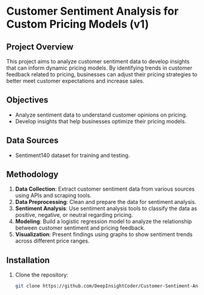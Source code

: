 # Customer Sentiment Analysis for Custom Pricing Models (v1)

## Project Overview
This project aims to analyze customer sentiment data to develop insights that can inform dynamic pricing models. By identifying trends in customer feedback related to pricing, businesses can adjust their pricing strategies to better meet customer expectations and increase sales.

## Objectives
- Analyze sentiment data to understand customer opinions on pricing.
- Develop insights that help businesses optimize their pricing models.

## Data Sources
- Sentiment140 dataset for training and testing.

## Methodology
1. **Data Collection**: Extract customer sentiment data from various sources using APIs and scraping tools.
2. **Data Preprocessing**: Clean and prepare the data for sentiment analysis.
3. **Sentiment Analysis**: Use sentiment analysis tools to classify the data as positive, negative, or neutral regarding pricing.
4. **Modeling**: Build a logistic regression model to analyze the relationship between customer sentiment and pricing feedback.
5. **Visualization**: Present findings using graphs to show sentiment trends across different price ranges.

## Installation
1. Clone the repository:
   ```bash
   git clone https://github.com/DeepInsightCoder/Customer-Sentiment-Analysis/Customer Sentiment Pricing v1

